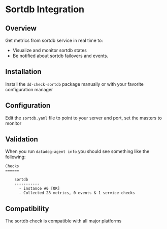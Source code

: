 # Sortdb Integration

## Overview

Get metrics from sortdb service in real time to:

* Visualize and monitor sortdb states
* Be notified about sortdb failovers and events.

## Installation

Install the `dd-check-sortdb` package manually or with your favorite configuration manager

## Configuration

Edit the `sortdb.yaml` file to point to your server and port, set the masters to monitor

## Validation

When you run `datadog-agent info` you should see something like the following:

    Checks
    ======

        sortdb
        -----------
          - instance #0 [OK]
          - Collected 28 metrics, 0 events & 1 service checks

## Compatibility

The sortdb check is compatible with all major platforms
